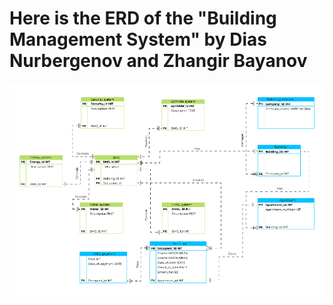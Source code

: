 # Here is the ERD of the "Building Management System" by Dias Nurbergenov and Zhangir Bayanov


![ERD](ERD-ICT-Project.png)
